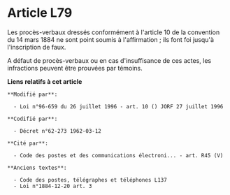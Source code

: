 # Article L79

Les procès-verbaux dressés conformément à l'article 10 de la convention du 14 mars 1884 ne sont point soumis à
l'affirmation ; ils font foi jusqu'à l'inscription de faux.

A défaut de procès-verbaux ou en cas d'insuffisance de ces actes, les infractions peuvent être prouvées par témoins.

**Liens relatifs à cet article**

	**Modifié par**:

	  - Loi n°96-659 du 26 juillet 1996 - art. 10 () JORF 27 juillet 1996

	**Codifié par**:

	  - Décret n°62-273 1962-03-12

	**Cité par**:

	  - Code des postes et des communications électroni... - art. R45 (V)

	**Anciens textes**:

	  - Code des postes, télégraphes et téléphones L137
	  - Loi n°1884-12-20 art. 3

